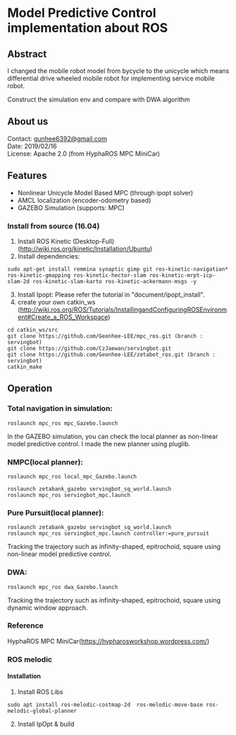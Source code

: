 # Model Predictive Control implementation about ROS 



## Abstract

I changed the mobile robot model from bycycle to the unicycle which means differential drive wheeled mobile robot for implementing service mobile robot.

Construct the simulation env and compare with DWA algorithm


## About us
Contact: gunhee6392@gmail.com  
Date: 2019/02/16  
License: Apache 2.0 (from HyphaROS MPC MiniCar) 

## Features
* Nonlinear Unicycle Model Based MPC (through ipopt solver)  
* AMCL localization (encoder-odometry based)  
* GAZEBO Simulation (supports: MPC)  

### Install from source (16.04) 
1. Install ROS Kinetic (Desktop-Full) (http://wiki.ros.org/kinetic/Installation/Ubuntu)  
2. Install dependencies:  
```
sudo apt-get install remmina synaptic gimp git ros-kinetic-navigation* ros-kinetic-gmapping ros-kinetic-hector-slam ros-kinetic-mrpt-icp-slam-2d ros-kinetic-slam-karto ros-kinetic-ackermann-msgs -y  
```
3. Install Ipopt: Please refer the tutorial in "document/ipopt_install".  
4. create your own catkin_ws   
(http://wiki.ros.org/ROS/Tutorials/InstallingandConfiguringROSEnvironment#Create_a_ROS_Workspace)  
```
cd catkin_ws/src  
git clone https://github.com/Geonhee-LEE/mpc_ros.git (branch : servingbot)
git clone https://github.com/CzJaewan/servingbot.git
git clone https://github.com/Geonhee-LEE/zetabot_ros.git (branch : servingbot)
catkin_make  
```

## Operation

### Total navigation in simulation: 
```
roslaunch mpc_ros mpc_Gazebo.launch 
```
In the GAZEBO simulation, you can check the local planner as non-linear model predictive control. 
I made the new planner using pluglib.  
  

### NMPC(local planner):
```
roslaunch mpc_ros local_mpc_Gazebo.launch 
```

```
roslaunch zetabank_gazebo servingbot_sq_world.launch
roslaunch mpc_ros servingbot_mpc.launch 
```
### Pure Pursuit(local planner):
```
roslaunch zetabank_gazebo servingbot_sq_world.launch
roslaunch mpc_ros servingbot_mpc.launch controller:=pure_pursuit
```

Tracking the trajectory such as infinity-shaped, epitrochoid, square using non-linear model predictive control.


### DWA:
```
roslaunch mpc_ros dwa_Gazebo.launch 
```
Tracking the trajectory such as infinity-shaped, epitrochoid, square using dynamic window approach.


### Reference

HyphaROS MPC MiniCar(https://hypharosworkshop.wordpress.com/)


### ROS melodic

#### Installation 

1. Install ROS Libs
```
sudo apt install ros-melodic-costmap-2d  ros-melodic-move-base ros-melodic-global-planner
```

2. Install IpOpt & build
